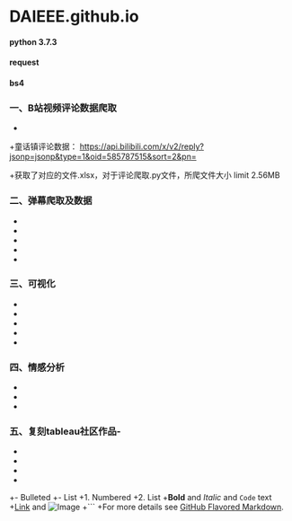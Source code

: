 # DAIEEE.github.io
#### python 3.7.3
#### request
#### bs4
### 一、B站视频评论数据爬取
-
+童话镇评论数据： https://api.bilibili.com/x/v2/reply?jsonp=jsonp&type=1&oid=585787515&sort=2&pn=

+获取了对应的文件.xlsx，对于评论爬取.py文件，所爬文件大小 limit 2.56MB

### 二、弹幕爬取及数据
-
-
-
-
-
### 三、可视化
-
-
-
-
-
### 四、情感分析
-
-
-
### 五、复刻tableau社区作品-
-
-
-
-
+- Bulleted
+- List
+1. Numbered
+2. List
+**Bold** and _Italic_ and `Code` text
+[Link](url) and ![Image](src)
+```
+For more details see [GitHub Flavored Markdown](https://guides.github.com/features/mastering-markdown/).

